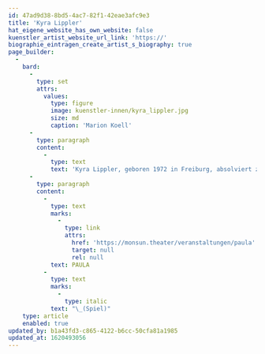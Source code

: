 ```yaml
---
id: 47ad9d38-8bd5-4ac7-82f1-42eae3afc9e3
title: 'Kyra Lippler'
hat_eigene_website_has_own_website: false
kuenstler_artist_website_url_link: 'https://'
biographie_eintragen_create_artist_s_biography: true
page_builder:
  -
    bard:
      -
        type: set
        attrs:
          values:
            type: figure
            image: kuenstler-innen/kyra_lippler.jpg
            size: md
            caption: 'Marion Koell'
      -
        type: paragraph
        content:
          -
            type: text
            text: 'Kyra Lippler, geboren 1972 in Freiburg, absolviert zunächst eine Musicalausbildung in Stuttgart. Es geht  für Gastverträge an die städtischen Bühnen Münster, anschließend nach Hamburg, wo sie ihre Schauspielausbildung fortführt. Es folgen Engagements am Ernst-Deutsch-Theater Hamburg und an der Landesbühne Niedersachsen Nord, an der sie drei Jahre im Ensemble spielt. In Giessen fünf Jahre lang im Ensemble des Stadttheaters. Derzeit ist sie als freie Schauspielerin und Yogalehrerin in Hamburg, Giessen, Freiburg, Siegen und Köln tätig. '
      -
        type: paragraph
        content:
          -
            type: text
            marks:
              -
                type: link
                attrs:
                  href: 'https://monsun.theater/veranstaltungen/paula'
                  target: null
                  rel: null
            text: PAULA
          -
            type: text
            marks:
              -
                type: italic
            text: "\_(Spiel)"
    type: article
    enabled: true
updated_by: b1a43fd3-c865-4122-b6cc-50cfa81a1985
updated_at: 1620493056
---
```

